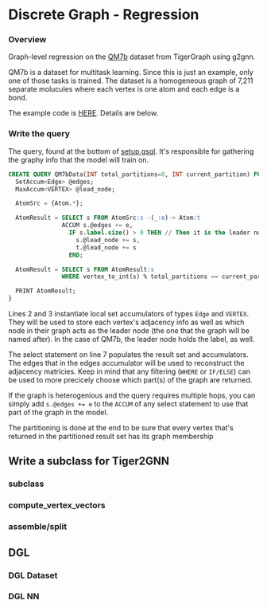 # Discrete Graph - Regression

### Overview

Graph-level regression on the <a href="https://paperswithcode.com/paper/alchemy-a-quantum-chemistry-dataset-for/review/" target="_blank">QM7b</a> dataset from TigerGraph using g2gnn.

QM7b is a dataset for multitask learning. Since this is just an example, only one of those tasks is trained. The dataset is a homogeneous graph of 7,211 separate molucules where each vertex is one atom and each edge is a bond.

The example code is [HERE](https://github.com/Optum/graph2gnn/tree/main/examples/graph-level/discrete). Details are below.

### Write the query

The query, found at the bottom of [setup.gsql](https://github.com/Optum/graph2gnn/tree/main/examples/graph-level/discrete/setup.gsql). It's responsible for gathering the graphy info that the model will train on.

```sql linenums="1"
CREATE QUERY QM7bData(INT total_partitions=0, INT current_partition) FOR GRAPH QM7b{
  SetAccum<Edge> @edges;
  MaxAccum<VERTEX> @lead_node;

  AtomSrc = {Atom.*};

  AtomResult = SELECT s FROM AtomSrc:s -(_:e)-> Atom:t
               ACCUM s.@edges += e,
                 IF s.label.size() > 0 THEN // Then it is the leader node
                   s.@lead_node += s,
                   t.@lead_node += s
                 END;

  AtomResult = SELECT s FROM AtomResult:s
               WHERE vertex_to_int(s) % total_partitions == current_partition;

  PRINT AtomResult;
}
```

Lines 2 and 3 instantiate local set accumulators of types `Edge` and `VERTEX`. They will be used to store each vertex's adjacency info as well as which node in their graph acts as the leader node (the one that the graph will be named after). In the case of QM7b, the leader node holds the label, as well. 

The select statement on line 7 populates the result set and accumulators. The edges that in the edges accumulator will be used to reconstruct the adjacency matricies. Keep in mind that any filtering (`WHERE` or `IF/ELSE`) can be used to more precicely choose which part(s) of the graph are returned.

If the graph is heterogenious and the query requires multiple hops, you can simply add `s.@edges += e` to the `ACCUM` of any select statement to use that part of the graph in the model.

The partitioning is done at the end to be sure that every vertex that's returned in the partitioned result set has its graph membership

## Write a subclass for Tiger2GNN

### subclass

### compute_vertex_vectors

### assemble/split

## DGL

### DGL Dataset

### DGL NN

